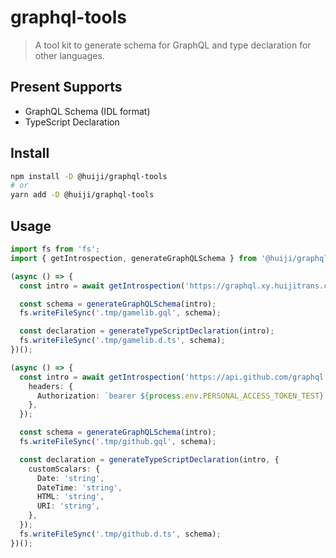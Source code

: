 # graphql-tools

> A tool kit to generate schema for GraphQL and type declaration for other languages.

## Present Supports

- GraphQL Schema (IDL format)
- TypeScript Declaration

## Install

```bash
npm install -D @huiji/graphql-tools
# or
yarn add -D @huiji/graphql-tools
```

## Usage

```typescript
import fs from 'fs';
import { getIntrospection, generateGraphQLSchema } from '@huiji/graphql-tools';

(async () => {
  const intro = await getIntrospection('https://graphql.xy.huijitrans.com/graphql');

  const schema = generateGraphQLSchema(intro);
  fs.writeFileSync('.tmp/gamelib.gql', schema);

  const declaration = generateTypeScriptDeclaration(intro);
  fs.writeFileSync('.tmp/gamelib.d.ts', schema);
})();

(async () => {
  const intro = await getIntrospection('https://api.github.com/graphql', {
    headers: {
      Authorization: `bearer ${process.env.PERSONAL_ACCESS_TOKEN_TEST}`,
    },
  });

  const schema = generateGraphQLSchema(intro);
  fs.writeFileSync('.tmp/github.gql', schema);

  const declaration = generateTypeScriptDeclaration(intro, {
    customScalars: {
      Date: 'string',
      DateTime: 'string',
      HTML: 'string',
      URI: 'string',
    },
  });
  fs.writeFileSync('.tmp/github.d.ts', schema);
})();
```
